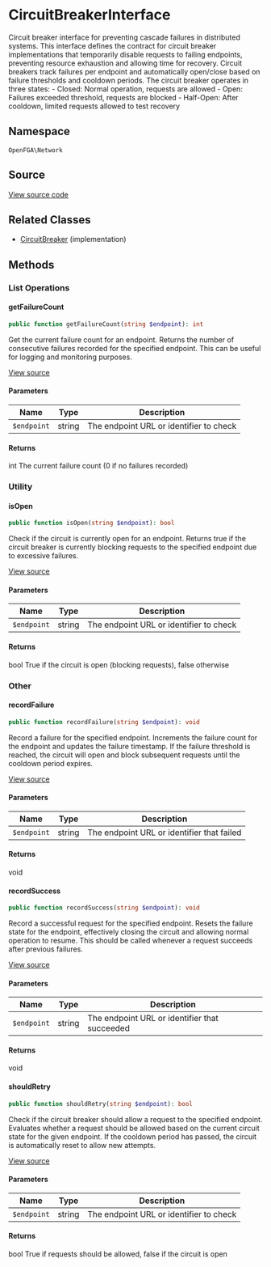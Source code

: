 # CircuitBreakerInterface

Circuit breaker interface for preventing cascade failures in distributed systems. This interface defines the contract for circuit breaker implementations that temporarily disable requests to failing endpoints, preventing resource exhaustion and allowing time for recovery. Circuit breakers track failures per endpoint and automatically open/close based on failure thresholds and cooldown periods. The circuit breaker operates in three states: - Closed: Normal operation, requests are allowed - Open: Failures exceeded threshold, requests are blocked - Half-Open: After cooldown, limited requests allowed to test recovery

## Namespace
`OpenFGA\Network`

## Source
[View source code](https://github.com/evansims/openfga-php/blob/main/src/Network/CircuitBreakerInterface.php)


## Related Classes
* [CircuitBreaker](Network/CircuitBreaker.md) (implementation)



## Methods

                                                                                                
### List Operations
#### getFailureCount


```php
public function getFailureCount(string $endpoint): int
```

Get the current failure count for an endpoint. Returns the number of consecutive failures recorded for the specified endpoint. This can be useful for logging and monitoring purposes.

[View source](https://github.com/evansims/openfga-php/blob/main/src/Network/CircuitBreakerInterface.php#L34)

#### Parameters
| Name | Type | Description |
|------|------|-------------|
| `$endpoint` | string | The endpoint URL or identifier to check |

#### Returns
int
 The current failure count (0 if no failures recorded)

### Utility
#### isOpen


```php
public function isOpen(string $endpoint): bool
```

Check if the circuit is currently open for an endpoint. Returns true if the circuit breaker is currently blocking requests to the specified endpoint due to excessive failures.

[View source](https://github.com/evansims/openfga-php/blob/main/src/Network/CircuitBreakerInterface.php#L45)

#### Parameters
| Name | Type | Description |
|------|------|-------------|
| `$endpoint` | string | The endpoint URL or identifier to check |

#### Returns
bool
 True if the circuit is open (blocking requests), false otherwise

### Other
#### recordFailure


```php
public function recordFailure(string $endpoint): void
```

Record a failure for the specified endpoint. Increments the failure count for the endpoint and updates the failure timestamp. If the failure threshold is reached, the circuit will open and block subsequent requests until the cooldown period expires.

[View source](https://github.com/evansims/openfga-php/blob/main/src/Network/CircuitBreakerInterface.php#L56)

#### Parameters
| Name | Type | Description |
|------|------|-------------|
| `$endpoint` | string | The endpoint URL or identifier that failed |

#### Returns
void

#### recordSuccess


```php
public function recordSuccess(string $endpoint): void
```

Record a successful request for the specified endpoint. Resets the failure state for the endpoint, effectively closing the circuit and allowing normal operation to resume. This should be called whenever a request succeeds after previous failures.

[View source](https://github.com/evansims/openfga-php/blob/main/src/Network/CircuitBreakerInterface.php#L67)

#### Parameters
| Name | Type | Description |
|------|------|-------------|
| `$endpoint` | string | The endpoint URL or identifier that succeeded |

#### Returns
void

#### shouldRetry


```php
public function shouldRetry(string $endpoint): bool
```

Check if the circuit breaker should allow a request to the specified endpoint. Evaluates whether a request should be allowed based on the current circuit state for the given endpoint. If the cooldown period has passed, the circuit is automatically reset to allow new attempts.

[View source](https://github.com/evansims/openfga-php/blob/main/src/Network/CircuitBreakerInterface.php#L79)

#### Parameters
| Name | Type | Description |
|------|------|-------------|
| `$endpoint` | string | The endpoint URL or identifier to check |

#### Returns
bool
 True if requests should be allowed, false if the circuit is open

